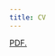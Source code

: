 ```yaml
---
title: CV
---
```

<a href="https://github.com/jellison8640/site/blob/master/docs/test.pdf" target="CV">PDF.</a>
